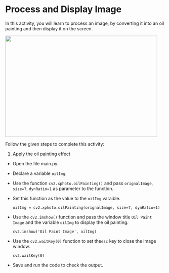Process and Display Image
=========================


In this activity, you will learn to process an image, by converting it  into an oil painting and then display it on the screen.


<img src= "https://s3.amazonaws.com/media-p.slid.es/uploads/1525749/images/10475811/oilpaint.png" width = "480" height = "320">

Follow the given steps to complete this activity:
1. Apply the oil painting effect
* Open the file main.py.
* Declare a variable `oilImg`.
* Use the function `cv2.xphoto.oilPainting()` and pass `orignalImage`, `size=7`, `dynRatio=1` as parameter to the function.  
* Set this function as the value to the `oilImg` varaible.


    `oilImg = cv2.xphoto.oilPainting(orignalImage, size=7, dynRatio=1)`


* Use the `cv2.imshow()` function and pass the window title `Oil Paint Image` and the variable `oilImg` to display the oil painting.


    `cv2.imshow('Oil Paint Image', oilImg)`


* Use the `cv2.waitKey(0)` function to set the`esc` key to close the image window.


    `cv2.waitKey(0)`


* Save and run the code to check the output.


